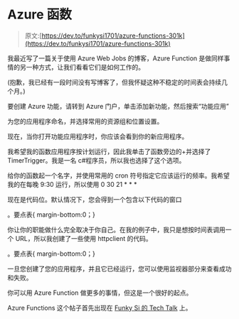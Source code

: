 # Azure 函数

> 原文:[https://dev.to/funkysi1701/azure-functions-301k](https://dev.to/funkysi1701/azure-functions-301k)

我最近写了一篇关于使用 Azure Web Jobs 的博客，Azure Function 是做同样事情的另一种方式，让我们看看它们是如何工作的。

(抱歉，我已经有一段时间没有写博客了，但我怀疑这种不稳定的时间表会持续几个月。)

要创建 Azure 功能，请转到 Azure 门户，单击添加新功能，然后搜索“功能应用”

为您的应用程序命名，并选择常用的资源组和位置设置。

现在，当你打开功能应用程序时，你应该会看到你的新应用程序。

我希望我的函数应用程序按计划运行，因此我单击了函数旁边的+并选择了 TimerTrigger。我是一名 c#程序员，所以我也选择了这个选项。

给你的函数起一个名字，并使用常用的 cron 符号指定它应该运行的频率。我希望我的在每晚 9:30 运行，所以使用 0 30 21 * * *

现在是代码位。默认情况下，您会得到一个包含以下代码的窗口

。要点表{ margin-bottom:0；}

你让你的职能做什么完全取决于你自己。在我的例子中，我只是想按时间表调用一个 URL，所以我创建了一些使用 httpclient 的代码。

。要点表{ margin-bottom:0；}

一旦您创建了您的应用程序，并且它已经运行，您可以使用监视器部分来查看成功和失败。

你可以用 Azure Function 做更多的事情，但这是一个很好的起点。

Azure Functions 这个帖子首先出现在 [Funky Si 的 Tech Talk](https://www.funkysi1701.com) 上。